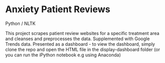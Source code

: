 # Anxiety Patient Reviews

Python / NLTK 

This project scrapes patient review websites for a specific treatment area and cleanses and preprocesses the data.
Supplemented with Google Trends data.
Presented as a dashboard - to view the dashboard, simply clone the repo and open the HTML file in the display-dashboard folder (or you can run the iPython notebook e.g using Anaconda)

